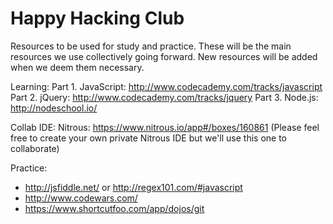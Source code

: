 Happy Hacking Club
================

Resources to be used for study and practice. These will be the main resources we use collectively going forward. New resources will be added when we deem them necessary.  

Learning:
Part 1. JavaScript: http://www.codecademy.com/tracks/javascript
Part 2. jQuery: http://www.codecademy.com/tracks/jquery
Part 3. Node.js: http://nodeschool.io/

Collab IDE:
Nitrous: https://www.nitrous.io/app#/boxes/160861
(Please feel free to create your own private Nitrous IDE but we'll use this one to collaborate)

Practice: 
- http://jsfiddle.net/ or http://regex101.com/#javascript
- http://www.codewars.com/
- https://www.shortcutfoo.com/app/dojos/git 
